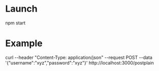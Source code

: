 # Launch
npm start

# Example
curl --header "Content-Type: application/json" --request POST --data '{"username":"xyz","password":"xyz"}' http://localhost:3000/postplain
